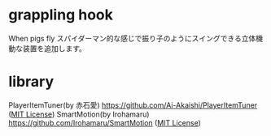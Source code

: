 # grappling hook
When pigs fly
スパイダーマン的な感じで振り子のようにスイングできる立体機動な装置を追加します。

# library
PlayerItemTuner(by 赤石愛) https://github.com/Ai-Akaishi/PlayerItemTuner ([MIT License](data/player_item_tuner/LICENSE))
SmartMotion(by Irohamaru) https://github.com/Irohamaru/SmartMotion ([MIT License](data/ckenja.ghook.smart_motion/LICENSE))